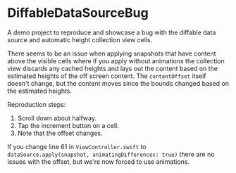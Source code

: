 # DiffableDataSourceBug
A demo project to reproduce and showcase a bug with the diffable data source and automatic height collection view cells.

There seems to be an issue when applying snapshots that have content above the visible cells where if you apply without animations the collection view discards any cached heights and lays out the content based on the estimated heights of the off screen content. The `contentOffset` itself doesn't change, but the content moves since the bounds changed based on the estimated heights.

Reproduction steps:
1. Scroll down about halfway.
2. Tap the increment button on a cell.
3. Note that the offset changes.

If you change line 61 in `ViewController.swift` to `dataSource.apply(snapshot, animatingDifferences: true)` there are no issues with the offset, but we're now forced to use animations.
